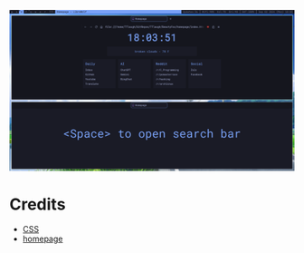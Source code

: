 ![](https://raw.githubusercontent.com/TTlaugh/BeautyFox/master/screenshot.png)
# Credits
- [CSS](https://github.com/RemyIsCool/AnimatedFox)
- [homepage](https://github.com/Jaredk3nt/homepage)
